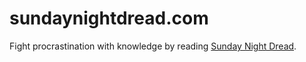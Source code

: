 # sundaynightdread.com
Fight procrastination with knowledge by reading [Sunday Night Dread](https://sundaynightdread.com).
